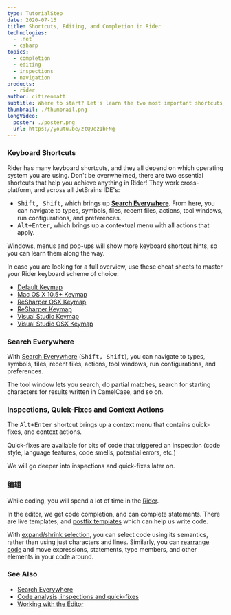 ```yaml
---
type: TutorialStep
date: 2020-07-15
title: Shortcuts, Editing, and Completion in Rider
technologies:
  - .net
  - csharp
topics:
  - completion
  - editing
  - inspections
  - navigation
products:
  - rider
author: citizenmatt
subtitle: Where to start? Let's learn the two most important shortcuts, editing, and code completion.
thumbnail: ./thumbnail.png
longVideo:
  poster: ./poster.png
  url: https://youtu.be/ztQ9ez1bFNg
---
```


### Keyboard Shortcuts

Rider has many keyboard shortcuts, and they all depend on which operating system you are using. Don't be overwhelmed, there are two essential shortcuts that help you achieve anything in Rider! They work cross-platform, and across all JetBrains IDE's:

* <kbd>Shift, Shift</kbd>, which brings up <b><a href="https://www.jetbrains.com/help/rider/Searching_Everywhere.html">Search Everywhere</a></b>. From here, you can navigate to types, symbols, files, recent files, actions, tool windows, run configurations, and preferences.
* <kbd>Alt+Enter</kbd>, which brings up a contextual menu with all actions that apply.

Windows, menus and pop-ups will show more keyboard shortcut hints, so you can learn them along the way.

In case you are looking for a full overview, use these cheat sheets to master your Rider keyboard scheme of choice:

-   [Default Keymap](https://resources.jetbrains.com/storage/products/rider/docs/Rider_default_win_shortcuts.pdf)
-   [Mac OS X 10.5+ Keymap](https://resources.jetbrains.com/storage/products/rider/docs/Rider_macosx_shortcuts.pdf)
-   [ReSharper OSX Keymap](https://resources.jetbrains.com/storage/products/rider/docs/Rider_ReSharper_mac_shortcuts.pdf)
-   [ReSharper Keymap](https://resources.jetbrains.com/storage/products/rider/docs/Rider_ReSharper_win_shortcuts.pdf)
-   [Visual Studio Keymap](https://resources.jetbrains.com/storage/products/rider/docs/Rider_VS_win_shortcuts.pdf)
-   [Visual Studio OSX Keymap](https://resources.jetbrains.com/storage/products/rider/docs/Rider_VS_mac_shortcuts.pdf)

### Search Everywhere

With [Search Everywhere](https://www.jetbrains.com/help/rider/Searching_Everywhere.html) (<kbd>Shift, Shift</kbd>), you can navigate to types, symbols, files, recent files, actions, tool windows, run configurations, and preferences.

The tool window lets you search, do partial matches, search for starting characters for results written in CamelCase, and so on.

### Inspections, Quick-Fixes and Context Actions

The <kbd>Alt+Enter</kbd> shortcut brings up a context menu that contains quick-fixes, and context actions.

Quick-fixes are available for bits of code that triggered an inspection (code style, language features, code smells, potential errors, etc.)

We will go deeper into inspections and quick-fixes later on.

### 编辑

While coding, you will spend a lot of time in the [Rider](https://www.jetbrains.com/help/rider/Working_in_the_Editor.html).

In the editor, we get code completion, and can complete statements. There are live templates, and [postfix templates](https://www.jetbrains.com/help/rider/Postfix_Templates.html#list) which can help us write code.

With [expand/shrink selection](https://www.jetbrains.com/help/rider/Selecting_Text_in_the_Editor.html), you can select code using its semantics, rather than using just characters and lines. Similarly, you can [rearrange code](https://www.jetbrains.com/help/rider/Coding_Assistance__Moving_Code_Elements.html) and move expressions, statements, type members, and other elements in your code around.

### See Also

- [Search Everywhere](https://www.jetbrains.com/help/rider/Searching_Everywhere.html)
- [Code analysis, inspections and quick-fixes](https://blog.jetbrains.com/dotnet/2018/05/17/introduction-code-analysis-rider/)
- [Working with the Editor](https://www.jetbrains.com/help/rider/Working_in_the_Editor.html)
